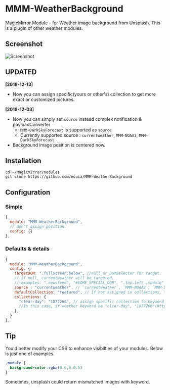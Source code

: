 # MMM-WeatherBackground
MagicMirror Module - for Weather image background from Unsplash. This is a plugin of other weather modules.

## Screenshot
![Screenshot](https://github.com/eouia/MMM-WeatherBackground/blob/master/scr.png?raw=true)


## UPDATED
**[2018-12-13]**
- Now you can assign specific(yours or other's) collection to get more exact or customized pictures.

**[2018-12-03]**
- Now you can simply set `source` instead complex notification & payloadConverter
  - `MMM-DarkSkyForecast` is supported as `source`
  - Currently supported source : `currentweather`, `MMM-NOAA3`, `MMM-DarkSkyForecast`
- Background image position is centered now.


## Installation
```shell
cd ~/MagicMirror/modules
git clone https://github.com/eouia/MMM-WeatherBackground
```

## Configuration
### Simple
```javascript
{
  module: "MMM-WeatherBackground",
  // don't assign position.
  config: {}
},
```
### Defaults & details
```javascript
{
  module: "MMM-WeatherBackground",
  config: {
    targetDOM: ".fullscreen.below", //null or DomSelector for target.
    // if null, currentweather will be targeted.
    // examples: ".newsfeed", "#SOME_SPECIAL_DOM", ".top.left .module"
    source : "currentweather", // `currentweather`, `MMM-NOAA3`, `MMM-DarkSkyForecast`
    defaultCollection: "featured", // If not assigned in collections, this will be used.
    collections: {
      "clear-day": "1877260", // assign specific collection to keyword.
      //In this case, if weather keyword be "clear-day", "1877260"(https://unsplash.com/collections/1877260/summer-sunny-vacation) will be used as source.
    },
  }
},
```

## Tip
You'd better modify your CSS to enhance visibilties of your modules. Below is just one of examples.
```CSS
.module {
  background-color:rgba(0,0,0,0.5)
}
```

Sometimes, unsplash could return mismatched images with keyword.
